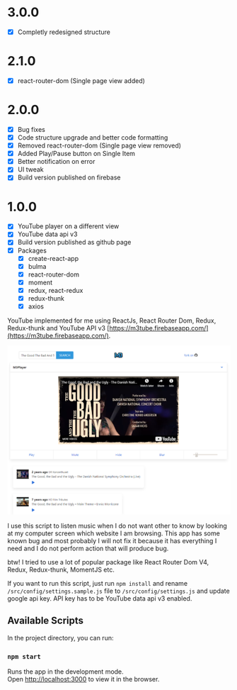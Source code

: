# 3.0.0

- [x] Completly redesigned structure

# 2.1.0

- [x] react-router-dom (Single page view added)

# 2.0.0

- [x] Bug fixes
- [x] Code structure upgrade and better code formatting
- [x] Removed react-router-dom (Single page view removed)
- [x] Added Play/Pause button on Single Item
- [x] Better notification on error
- [x] UI tweak
- [x] Build version published on firebase

# 1.0.0

- [x] YouTube player on a different view
- [x] YouTube data api v3
- [x] Build version published as github page
- [x] Packages
  - [x] create-react-app
  - [x] bulma
  - [x] react-router-dom
  - [x] moment
  - [x] redux, react-redux
  - [x] redux-thunk
  - [x] axios

YouTube implemented for me using ReactJs, React Router Dom, Redux, Redux-thunk and YouTube API v3 [https://m3tube.firebaseapp.com/](https://m3tube.firebaseapp.com/).

![Screenshot](screenshot.png)

I use this script to listen music when I do not want other to know by looking at my computer screen which website I am browsing. This app has some known bug and most probably I will not fix it because it has everything I need and I do not perform action that will produce bug.

btw! I tried to use a lot of popular package like React Router Dom V4, Redux, Redux-thunk, MomentJS etc.

If you want to run this script, just run `npm install` and rename `/src/config/settings.sample.js` file to `/src/config/settings.js` and update google api key. API key has to be YouTube data api v3 enabled.

## Available Scripts

In the project directory, you can run:

### `npm start`

Runs the app in the development mode.<br />
Open [http://localhost:3000](http://localhost:3000) to view it in the browser.
